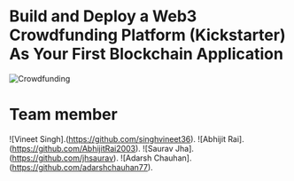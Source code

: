 # Build and Deploy a Web3 Crowdfunding Platform (Kickstarter) As Your First Blockchain Application
![Crowdfunding](https://i.ibb.co/k6pj0Qt/htum-6.png)

# Team member 
![Vineet Singh].(https://github.com/singhvineet36).
![Abhijit Rai].(https://github.com/AbhijitRai2003).
![Saurav Jha].(https://github.com/jhsaurav).
![Adarsh Chauhan].(https://github.com/adarshchauhan77).

